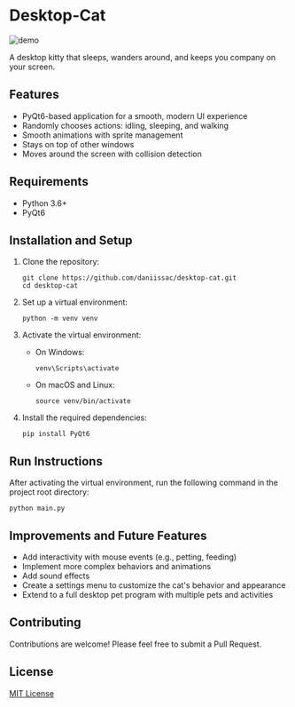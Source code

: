 # Desktop-Cat

<img src="idling.gif" alt="demo"/>

A desktop kitty that sleeps, wanders around, and keeps you company on your screen.

## Features
- PyQt6-based application for a smooth, modern UI experience
- Randomly chooses actions: idling, sleeping, and walking
- Smooth animations with sprite management
- Stays on top of other windows
- Moves around the screen with collision detection

## Requirements
- Python 3.6+
- PyQt6

## Installation and Setup

1. Clone the repository:
   ```
   git clone https://github.com/daniissac/desktop-cat.git
   cd desktop-cat
   ```

2. Set up a virtual environment:
   ```
   python -m venv venv
   ```

3. Activate the virtual environment:
   - On Windows:
     ```
     venv\Scripts\activate
     ```
   - On macOS and Linux:
     ```
     source venv/bin/activate
     ```

4. Install the required dependencies:
   ```
   pip install PyQt6
   ```

## Run Instructions
After activating the virtual environment, run the following command in the project root directory:
```
python main.py
```

## Improvements and Future Features
- Add interactivity with mouse events (e.g., petting, feeding)
- Implement more complex behaviors and animations
- Add sound effects
- Create a settings menu to customize the cat's behavior and appearance
- Extend to a full desktop pet program with multiple pets and activities

## Contributing
Contributions are welcome! Please feel free to submit a Pull Request.

## License
[MIT License](LICENSE)
